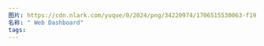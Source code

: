 ```yaml
---
图片: https://cdn.nlark.com/yuque/0/2024/png/34220974/1706515530063-f1958455-9870-407b-b2d5-5b7abe88897e.png
名称: " Web Dashboard"
tags:
---
```

